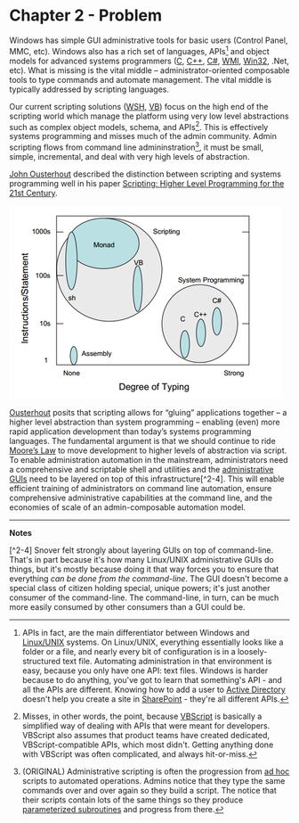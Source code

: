 # Chapter 2 - Problem

Windows has simple GUI administrative tools for basic users (Control Panel, MMC, etc). Windows also has a rich set of languages, APIs[^2-1] and object models for advanced systems programmers ([C](http://bit.ly/1SmIDVh), [C++](http://bit.ly/1HmcYe5), [C#](http://bit.ly/1EngdQ6), [WMI](http://bit.ly/1ekpnrY), [Win32](http://bit.ly/1IORfB2), .Net, etc). What is missing is the vital middle – administrator-oriented composable tools to type commands and automate management. The vital middle is typically addressed by scripting languages.

Our current scripting solutions ([WSH](http://bit.ly/1ekpvra), [VB](http://bit.ly/1Q0VwjT)) focus on the high end of the scripting world which manage the platform using very low level abstractions such as complex object models, schema, and APIs[^2-2]. This is effectively systems programming and misses much of the admin community. Admin scripting flows from command line admininstration[^2-3], it must be small, simple, incremental, and deal with very high levels of abstraction.

[John Ousterhout](http://web.stanford.edu/~ouster/cgi-bin/home.php) described the distinction between scripting and systems programming well in his paper [Scripting: Higher Level Programming for the 21st Century](http://web.stanford.edu/~ouster/cgi-bin/papers/scripting.pdf).

![Degree of Typing](images/degree-of-typing.png)

[Ousterhout](http://web.stanford.edu/~ouster/cgi-bin/home.php) posits that scripting allows for “gluing” applications together – a higher level abstraction than system programming – enabling (even) more rapid application development than today’s systems programming languages. The fundamental argument is that we should continue to ride [Moore’s Law](http://www.mooreslaw.org) to move development to higher levels of abstraction via script. To enable administration automation in the mainstream, administrators need a comprehensive and scriptable shell and utilities and the [administrative GUIs](https://notgartner.wordpress.com/2008/02/23/how-to-host-the-powershell-runtime/) need to be layered on top of this infrastructure[^2-4]. This will enable efficient training of administrators on command line automation, ensure comprehensive administrative capabilities at the command line, and the economies of scale of an admin-composable automation model.

___

**Notes**

[^2-1]: APIs in fact, are the main differentiator between Windows and [Linux/UNIX](http://www.cyberciti.biz/faq/what-is-the-difference-between-linux-and-unix/) systems. On Linux/UNIX, everything essentially looks like a folder or a file, and nearly every bit of configuration is in a loosely-structured text file. Automating administration in that environment is easy, because you only have one API: text files. Windows is harder because to do anything, you've got to learn that something's API - and all the APIs are different. Knowing how to add a user to [Active Directory](https://technet.microsoft.com/en-us/library/hh852274%28v=wps.630%29.aspx) doesn't help you create a site in [SharePoint](https://technet.microsoft.com/en-us/library/ff678226.aspx) - they're all different APIs.

[^2-2]: Misses, in other words, the point, because [VBScript](https://msdn.microsoft.com/en-us/library/d1wf56tt%28v=vs.84%29.aspx) is basically a simplified way of dealing with APIs that were meant for developers. VBScript also assumes that product teams have created dedicated, VBScript-compatible APIs, which most didn't. Getting anything done with VBScript was often complicated, and always hit-or-miss.

[^2-3]: (ORIGINAL) Administrative scripting is often the progression from [ad hoc](https://en.wikipedia.org/wiki/Ad_hoc) scripts to automated operations. Admins notice that they type the same commands over and over again so they build a script. The notice that their scripts contain lots of the same things so they produce [parameterized subroutines](https://technet.microsoft.com/en-us/magazine/jj554301.aspx) and progress from there.
 
[^2-4] Snover felt strongly about layering GUIs on top of command-line. That's in part because it's how many Linux/UNIX administrative GUIs do things, but it's mostly because doing it that way forces you to ensure that everything _can be done from the command-line_. The GUI doesn't become a special class of citizen holding special, unique powers; it's just another consumer of the command-line. The command-line, in turn, can be much more easily consumed by other consumers than a GUI could be.
